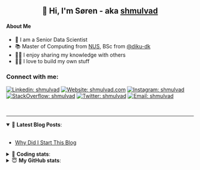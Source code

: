 <h2 align="center">
	👋 Hi, I'm Søren - aka <a href="https://shmulvad.com">shmulvad</a>
</h2>

#### About Me
- 🤖 I am a Senior Data Scientist
- 📚 Master of Computing from [NUS], BSc from [@diku-dk]
- 👨‍🏫 I enjoy sharing my knowledge with others
- 👨‍💻 I love to build my own stuff

### Connect with me:

[![Linkedin: shmulvad](https://img.shields.io/badge/shmulvad-blue?style=flat&logo=Linkedin&logoColor=white)][linkedin]
[![Website: shmulvad.com](https://img.shields.io/badge/shmulvad.com-47CCCC?&style=flat&logo=Google-Chrome&logoColor=white)][website]
[![Instagram: shmulvad](https://img.shields.io/badge/-@shmulvad-purple?style=flat&logo=Instagram&logoColor=white)][instagram]
[![StackOverflow: shmulvad](https://img.shields.io/badge/shmulvad-FE7A16?style=flat&logo=stack-overflow&logoColor=white)][stackOverflow]
[![Twitter: shmulvad](https://img.shields.io/badge/@shmulvad-1ca0f1?style=flat&logo=twitter&logoColor=white)][twitter]
[![Email: shmulvad](https://img.shields.io/badge/shmulvad-D14836?style=flat&logo=gmail&logoColor=white)][mail]

<br />

---

<details open>
 <summary>📕 <b>Latest Blog Posts</b>: </summary>

<br>

<!-- BLOG-POST-LIST:START -->
- [Why Did I Start This Blog](https://shmulvad.com/blog/why-did-start-this-blog)
<!-- BLOG-POST-LIST:END -->

</details>

<!-- --- -->

<details>
 <summary>🤖 <b>Coding stats</b>: </summary>

<br>

NOTE: Doesn't track coding at work or work done in environments such as Jupyter Notebooks.

<!--START_SECTION:waka-->
![Code Time](http://img.shields.io/badge/Code%20Time-2%2C931%20hrs%2017%20mins-blue)

**I'm an Early 🐤** 

```text
🌞 Morning                1842 commits        ███████░░░░░░░░░░░░░░░░░░   27.40 % 
🌆 Daytime                2815 commits        ██████████░░░░░░░░░░░░░░░   41.88 % 
🌃 Evening                1471 commits        █████░░░░░░░░░░░░░░░░░░░░   21.88 % 
🌙 Night                  594 commits         ██░░░░░░░░░░░░░░░░░░░░░░░   08.84 % 
```


📊 **This Week I Spent My Time On** 

```text
💬 Programming Languages: 
Python                   6 hrs 14 mins       █████████████████████░░░░   82.37 % 
Other                    36 mins             ██░░░░░░░░░░░░░░░░░░░░░░░   07.98 % 
YAML                     22 mins             █░░░░░░░░░░░░░░░░░░░░░░░░   05.01 % 
HTML                     21 mins             █░░░░░░░░░░░░░░░░░░░░░░░░   04.63 % 
SCSS                     0 secs              ░░░░░░░░░░░░░░░░░░░░░░░░░   00.00 % 

🔥 Editors: 
VS Code                  6 hrs 58 mins       ███████████████████████░░   92.02 % 
Zsh                      36 mins             ██░░░░░░░░░░░░░░░░░░░░░░░   07.98 % 

🐱‍💻 Projects: 
company-scrapers         5 hrs 16 mins       █████████████████░░░░░░░░   69.55 % 
km24-core                2 hrs 11 mins       ███████░░░░░░░░░░░░░░░░░░   28.82 % 
Terminal                 7 mins              ░░░░░░░░░░░░░░░░░░░░░░░░░   01.63 % 
```


 Last Updated on 15/11/2024 18:51:20 UTC
<!--END_SECTION:waka-->

</details>

<!-- --- -->

<details>
 <summary>😇 <b>My GitHub stats</b>: </summary>

<br>

<img align="left" alt="shmulvad's Github Stats" src="https://github-readme-stats.vercel.app/api?username=shmulvad&show_icons=true&hide_border=true" />

</details>



[website]: https://shmulvad.com
[twitter]: https://twitter.com/shmulvad
[linkedin]: https://linkedin.com/in/shmulvad
[instagram]: https://instagram.com/shmulvad
[stackOverflow]: https://stackoverflow.com/users/9248793/shmulvad
[mail]: mailto:shmulvad@gmail.com
[@diku-dk]: https://github.com/diku-dk
[github]: https://github.com/shmulvad
[NUS]: https://www.nus.edu.sg
